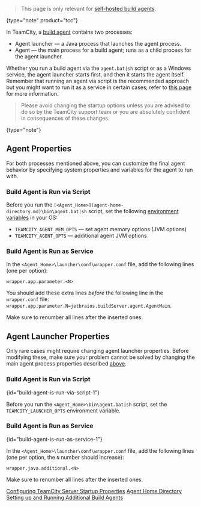 [//]: # (title: Configuring Build Agent Startup Properties)
[//]: # (auxiliary-id: Configuring Build Agent Startup Properties)

>This page is only relevant for [self-hosted build agents](teamcity-cloud-subscription-and-licensing.md#cloud-self-hosted-agents).
>
{type="note" product="tcc"}

In TeamCity, a [build agent](build-agent.md) contains two processes:
* Agent launcher — a Java process that launches the agent process.
* Agent — the main process for a build agent; runs as a child process for the agent launcher.

Whether you run a build agent via the `agent.bat|sh` script or as a Windows service, the agent launcher starts first, and then it starts the agent itself. Remember that running an agent via script is the recommended approach but you might want to run it as a service in certain cases; refer to [this page](setting-up-and-running-additional-build-agents.md) for more information.

>Please avoid changing the startup options unless you are advised to do so by the TeamCity support team or you are absolutely confident in consequences of these changes.
>
{type="note"}

## Agent Properties

For both processes mentioned above, you can customize the final agent behavior by specifying system properties and variables for the agent to run with.

### Build Agent is Run via Script

Before you run the `[<Agent_Home>](agent-home-directory.md)\bin\agent.bat|sh` script, set the following [environment variables](http://en.wikipedia.org/wiki/Environment_variable) in your OS:
* `TEAMCITY_AGENT_MEM_OPTS` — set agent memory options (JVM options)
* `TEAMCITY_AGENT_OPTS` — additional agent JVM options

### Build Agent is Run as Service

In the `<Agent_Home>\launcher\conf\wrapper.conf` file, add the following lines (one per option):

```Plain Text
wrapper.app.parameter.<N>

```

<note>
 
You should add these extra lines _before_ the following line in the `wrapper.conf` file: `wrapper.app.parameter.N=jetbrains.buildServer.agent.AgentMain`.

Make sure to renumber all lines after the inserted ones.
</note>

## Agent Launcher Properties

Only rare cases might require changing agent launcher properties. Before modifying these, make sure your problem cannot be solved by changing the main agent process properties described [above](#Agent+Properties).

### Build Agent is Run via Script
{id="build-agent-is-run-via-script-1"}

Before you run the `<Agent_Home>\bin\agent.bat|sh` script, set the `TEAMCITY_LAUNCHER_OPTS` environment variable.

### Build Agent is Run as Service
{id="build-agent-is-run-as-service-1"}

In the `<Agent_Home>\launcher\conf\wrapper.conf` file, add the following lines (one per option, the `N` number should increase):

```Plain Text
wrapper.java.additional.<N>

```

<note>

Make sure to renumber all lines after the inserted ones.
</note>

[//]: # (Internal note. Do not delete. "Configuring Build Agent Startup Propertiesd71e106.txt")    

<seealso>
        <category ref="concepts">
            <a href="configuring-teamcity-server-startup-properties.md" product="tc">Configuring TeamCity Server Startup Properties</a>
        </category>
        <category ref="admin-guide">
            <a href="agent-home-directory.md">Agent Home Directory</a>
            <a href="setting-up-and-running-additional-build-agents.md">Setting up and Running Additional Build Agents</a>
        </category>
</seealso>
